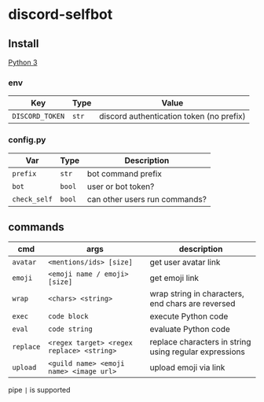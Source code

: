 # discord-selfbot

## Install

[Python 3](https://www.python.org/)

### env

|      Key        | Type  |                Value                     |
|-----------------|-------|------------------------------------------|
| `DISCORD_TOKEN` | `str` | discord authentication token (no prefix) |

### config.py

|     Var       |  Type  |          Description           |
|---------------|--------|--------------------------------|
| `prefix`      | `str`  | bot command prefix             |
| `bot`         | `bool` | user or bot token?             |
| `check_self`  | `bool` | can other users run commands?  |

## commands

|   cmd     |                  args                     |                      description                        |
|-----------|-------------------------------------------|---------------------------------------------------------|
| `avatar`  | `<mentions/ids> [size]`                   | get user avatar link                                    |
| `emoji`   | `<emoji name / emoji> [size]`             | get emoji link                                          |
| `wrap`    | `<chars> <string>`                        | wrap string in characters, end chars are reversed       |
| `exec`    | `code block`                              | execute Python code                                     |
| `eval`    | `code string`                             | evaluate Python code                                    |
| `replace` | `<regex target> <regex replace> <string>` | replace characters in string using regular expressions  |
| `upload`  | `<guild name> <emoji name> <image url>`   | upload emoji via link                                   |

pipe `|` is supported